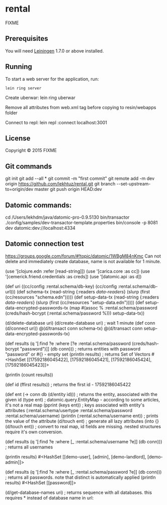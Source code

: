 # rental

FIXME

## Prerequisites

You will need [Leiningen][1] 1.7.0 or above installed.

[1]: https://github.com/technomancy/leiningen

## Running

To start a web server for the application, run:

    lein ring server

Create uberwar:
lein ring uberwar

Remove all attributes from web.xml <webapp> tag before copying to resin/webapps folder

Connect to repl:
lein repl :connect localhost:3001

## License

Copyright © 2015 FIXME

## Git commands

git init
git add --all *
git commit -m "first commit"
git remote add -m dev origin https://github.com/lekhtuz/rental.git
git branch --set-upstream-to=origin/dev master
git push origin HEAD:dev


## Datomic commands:

cd /Users/lekhdm/java/datomic-pro-0.9.5130
bin/transactor ./config/samples/dev-transactor-template.properties
bin/console -p 8081 dev datomic:dev://localhost:4334

## Datomic connection test

https://groups.google.com/forum/#!topic/datomic/1WBgM84nKmc
Can not delete and immediately create database, name is not available for 1 minute.

(use '[clojure.edn :refer [read-string]])
(use '[carica.core :as cc])
(use '[cemerick.friend.credentials :as creds])
(use '[datomic.api :as d])

(def uri ((cc/config :rental.schema/db-key) (cc/config :rental.schema/db-url)))
(def schema-tx (read-string {:readers *data-readers*} (slurp (first (cc/resources "schema.edn")))))
(def setup-data-tx (read-string {:readers *data-readers*} (slurp (first (cc/resources "setup-data.edn")))))
(def setup-data-encrypted-passwords-tx (map #(assoc % :rental.schema/password (creds/hash-bcrypt (:rental.schema/password %))) setup-data-tx))

(d/delete-database uri)
(d/create-database uri)
; wait 1 minute
(def conn (d/connect uri))
@(d/transact conn schema-tx)
@(d/transact conn setup-data-encrypted-passwords-tx)

(def results (q '[:find ?e :where [?e :rental.schema/password (creds/hash-bcrypt "password")]] (db conn)))
; returns entities with password "password" or #{} - empty set
(println results)
; returns Set of Vectors #<HashSet [[17592186045422], [17592186045421], [17592186045424], [17592186045423]]>

(println (count results))

(def id (ffirst results))
; returns the first id - 17592186045422

(def ent (-> conn db (d/entity id)))
; returns the entity, associated with the given id
(type ent)
; datomic.query.EntityMap - according to some articles, it's not a real map
(pprint (keys ent))
; keys associated with entity's attributes (:rental.schema/usertype :rental.schema/password :rental.schema/username)
(println (:rental.schema/username ent))
; prints the value of the attribute
(d/touch ent)
; generate all lazy attributes
(into {} (d/touch ent))
; convert to real map, id fields are missing. nested structures require it's own conversion.

(def results (q '[:find ?e :where [_ :rental.schema/username ?e]] (db conn)))
; returns all usernames

(println results)
#<HashSet [[demo-user], [admin], [demo-landlord], [demo-admin]]>

(def results (q '[:find ?e :where [_ :rental.schema/password ?e]] (db conn)))
; returns all passwords. note that distinct is automatically applied
(println results)
#<HashSet [[password]]>

(d/get-database-names uri)
; returns sequence with all databases. this requires * instead of database name in url: 

